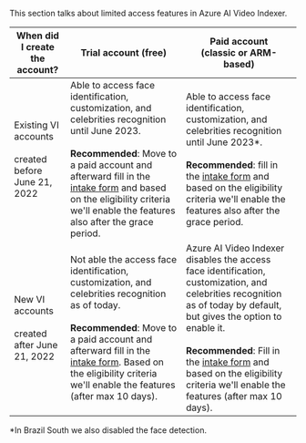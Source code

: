 This section talks about limited access features in Azure AI Video Indexer.

|When did I create the account?|Trial account (free)|	Paid account <br/>(classic or ARM-based)|
|---|---|---|
|Existing VI accounts <br/><br/>created before June 21, 2022|Able to access face identification, customization, and celebrities recognition until June 2023. <br/><br/>**Recommended**: Move to a paid account and afterward fill in the [intake form](https://aka.ms/facerecognition) and based on the eligibility criteria we'll enable the features also after the grace period. |Able to access face identification, customization, and celebrities recognition until June 2023\*.<br/><br/>**Recommended**: fill in the [intake form](https://aka.ms/facerecognition) and based on the eligibility criteria we'll enable the features also after the grace period.|
|New VI accounts <br/><br/>created after June 21, 2022	|Not able the access face identification, customization, and celebrities recognition as of today. <br/><br/>**Recommended**: Move to a paid account and afterward fill in the [intake form](https://aka.ms/facerecognition). Based on the eligibility criteria we'll enable the features (after max 10 days).|Azure AI Video Indexer disables the access face identification, customization, and celebrities recognition as of today by default, but gives the option to enable it. <br/><br/>**Recommended**: Fill in the [intake form](https://aka.ms/facerecognition) and based on the eligibility criteria we'll enable the features (after max 10 days).|

\*In Brazil South we also disabled the face detection.
